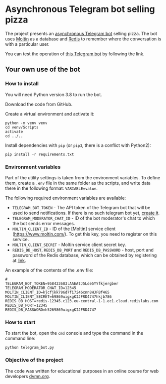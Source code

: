 # Asynchronous Telegram bot selling pizza

The project presents an [asynchronous Telegram bot](#) selling pizza. The bot uses [Moltin](#) as a database and [Redis](https://app.redislabs.com/) to remember where the conversation is with a particular user.

You can test the operation of [this Telegram bot](#) by following the link.

## Your own use of the bot

### How to install

You will need Python version 3.8 to run the bot.

Download the code from GitHub.

Create a virtual environment and activate it:
```
python -m venv venv
cd venv/Scripts
activate
cd ../..
```

Install dependencies with `pip` (or `pip3`, there is a conflict with Python2):
```
pip install -r requirements.txt
```

### Environment variables

Part of the utility settings is taken from the environment variables. To define them, create a `.env` file in the same folder as the scripts, and write data there in the following format: `VARIABLE=value`.

The following required environment variables are available:

- `TELEGRAM_BOT_TOKEN` - The API token of the Telegram bot that will be used to send notifications. If there is no such telegram bot yet, [create it](https://way23.ru/регистрация-бота-в-telegram.html).
- `TELEGRAM_MODERATOR_CHAT_ID` - ID of the bot moderator's chat to which the bot sends error messages.
- `MOLTIN_CLIENT_ID` - ID of the [Moltin] service client (https://www.moltin.com/). To get this key, you need to register on this service.
- `MOLTIN_CLIENT_SECRET` - Moltin service client secret key.
- `REDIS_DB_HOST`, `REDIS_DB_PORT` and `REDIS_DB_PASSWORD` - host, port and password of the Redis database, which can be obtained by registering at [link](https://app.redislabs.com/).

An example of the contents of the .env file:
```
#
TELEGRAM_BOT_TOKEN=958423683:AAEAtJ5Lde5YYfkjergber
TELEGRAM_MODERATOR_CHAT_ID=12345
MOLTIN_CLIENT_ID=kjcfjkk796d7fi7i46xnn8HJFBf465
MOLTIN_CLIENT_SECRET=69869uigxgKIJFRD4747hkjb786
REDIS_DB_HOST=redis-12345.c123.eu-central-1-1.ec1.cloud.redislabs.com
REDIS_DB_PORT=12345
REDIS_DB_PASSWORD=h5269869uigxgKIJFRD4747
```

### How to start

To start the bot, open the `cmd` console and type the command in the command line:
```
python telegram_bot.py
```

### Objective of the project

The code was written for educational purposes in an online course for web developers [dvmn.org](https://dvmn.org/).
